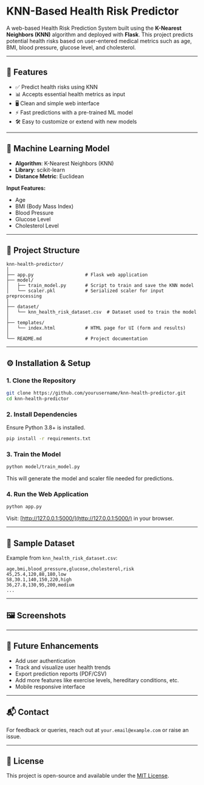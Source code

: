 
# KNN-Based Health Risk Predictor

A web-based Health Risk Prediction System built using the **K-Nearest Neighbors (KNN)** algorithm and deployed with **Flask**. This project predicts potential health risks based on user-entered medical metrics such as age, BMI, blood pressure, glucose level, and cholesterol.

---

## 🚀 Features

- ✅ Predict health risks using KNN
- 📊 Accepts essential health metrics as input
- 🖥️ Clean and simple web interface
- ⚡ Fast predictions with a pre-trained ML model
- 🛠️ Easy to customize or extend with new models

---

## 🧠 Machine Learning Model

- **Algorithm**: K-Nearest Neighbors (KNN)
- **Library**: scikit-learn
- **Distance Metric**: Euclidean

**Input Features:**
- Age
- BMI (Body Mass Index)
- Blood Pressure
- Glucose Level
- Cholesterol Level

---

## 📁 Project Structure

```
knn-health-predictor/
│
├── app.py                   # Flask web application
├── model/
│   ├── train_model.py       # Script to train and save the KNN model
│   └── scaler.pkl           # Serialized scaler for input preprocessing
│
├── dataset/
│   └── knn_health_risk_dataset.csv  # Dataset used to train the model
│
├── templates/
│   └── index.html           # HTML page for UI (form and results)
│
└── README.md                # Project documentation
```

---

## ⚙️ Installation & Setup

### 1. Clone the Repository

```bash
git clone https://github.com/yourusername/knn-health-predictor.git
cd knn-health-predictor
```

### 2. Install Dependencies

Ensure Python 3.8+ is installed.

```bash
pip install -r requirements.txt
```

### 3. Train the Model

```bash
python model/train_model.py
```

This will generate the model and scaler file needed for predictions.

### 4. Run the Web Application

```bash
python app.py
```

Visit: [http://127.0.0.1:5000/](http://127.0.0.1:5000/) in your browser.

---

## 🧪 Sample Dataset

Example from `knn_health_risk_dataset.csv`:

```csv
age,bmi,blood_pressure,glucose,cholesterol,risk
45,25.4,120,88,180,low
58,30.1,140,150,220,high
36,27.8,130,95,200,medium
...
```

---

## 🖼️ Screenshots



---

## 🔮 Future Enhancements

- Add user authentication
- Track and visualize user health trends
- Export prediction reports (PDF/CSV)
- Add more features like exercise levels, hereditary conditions, etc.
- Mobile responsive interface

---

## 📬 Contact

For feedback or queries, reach out at `your.email@example.com` or raise an issue.

---

## 📄 License

This project is open-source and available under the [MIT License](LICENSE).
